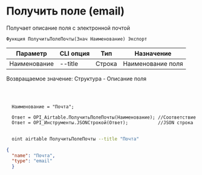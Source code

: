 ﻿---
sidebar_position: 8
---

# Получить поле (email)
 Получает описание поля с электронной почтой



`Функция ПолучитьПолеПочты(Знач Наименование) Экспорт`

  | Параметр | CLI опция | Тип | Назначение |
  |-|-|-|-|
  | Наименование | --title | Строка | Наименование поля |

  
  Возвращаемое значение:   Структура -  Описание поля

<br/>




```bsl title="Пример кода"
  
  Наименование = "Почта";
  
  Ответ = OPI_Airtable.ПолучитьПолеПочты(Наименование); //Соответствие
  Ответ = OPI_Инструменты.JSONСтрокой(Ответ);           //JSON строка
```



```sh title="Пример команды CLI"
    
  oint airtable ПолучитьПолеПочты --title "Почта"

```

```json title="Результат"
{
  "name": "Почта",
  "type": "email"
  }
```
